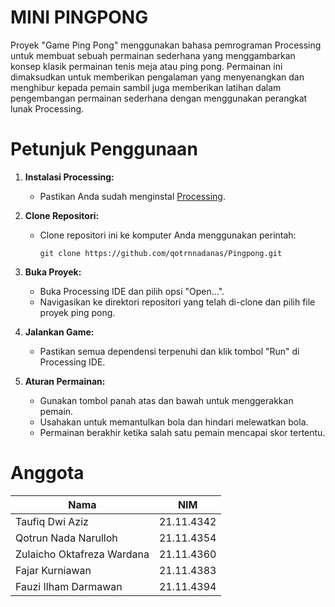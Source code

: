 #  MINI PINGPONG
Proyek "Game Ping Pong" menggunakan bahasa pemrograman Processing untuk membuat sebuah permainan sederhana yang menggambarkan konsep klasik permainan tenis meja atau ping pong. Permainan ini dimaksudkan untuk memberikan pengalaman yang menyenangkan dan menghibur kepada pemain sambil juga memberikan latihan dalam pengembangan permainan sederhana dengan menggunakan perangkat lunak Processing.
# Petunjuk Penggunaan

1. **Instalasi Processing:**
   - Pastikan Anda sudah menginstal [Processing](https://processing.org/download/).
   
2. **Clone Repositori:**
   - Clone repositori ini ke komputer Anda menggunakan perintah:
     ```
     git clone https://github.com/qotrnnadanas/Pingpong.git
     ```
   
3. **Buka Proyek:**
   - Buka Processing IDE dan pilih opsi "Open...".
   - Navigasikan ke direktori repositori yang telah di-clone dan pilih file proyek ping pong.

4. **Jalankan Game:**
   - Pastikan semua dependensi terpenuhi dan klik tombol "Run" di Processing IDE.

5. **Aturan Permainan:**
   - Gunakan tombol panah atas dan bawah untuk menggerakkan pemain.
   - Usahakan untuk memantulkan bola dan hindari melewatkan bola.
   - Permainan berakhir ketika salah satu pemain mencapai skor tertentu.



# Anggota
| Nama                           | NIM          |
|--------------------------------|--------------|
| Taufiq Dwi Aziz                | 21.11.4342   |
| Qotrun Nada Narulloh           | 21.11.4354   |
| Zulaicho Oktafreza Wardana     | 21.11.4360   |
| Fajar Kurniawan                | 21.11.4383   |
| Fauzi Ilham Darmawan           | 21.11.4394   |
